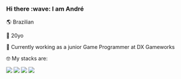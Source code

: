 <h3>Hi there :wave:	I am André</h3>

:earth_americas: Brazilian 

:birthday: 20yo

🔭 Currently working as a junior Game Programmer at DX Gameworks

:nerd_face:	My stacks are:

<img src="https://img.shields.io/badge/Java-ED8B00?style=for-the-badge&logo=java&logoColor=white"/> <img src="https://img.shields.io/badge/C%2B%2B-00599C?style=for-the-badge&logo=c%2B%2B&logoColor=white"/> <img src="https://img.shields.io/badge/Unity-100000?style=for-the-badge&logo=unity&logoColor=white"/>   <img src="https://img.shields.io/badge/-Unreal%20Engine-313131?style=for-the-badge&logo=unreal-engine&logoColor=white"/>
